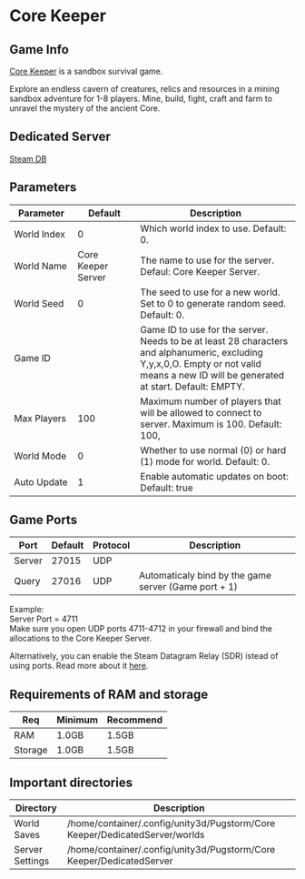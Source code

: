 # Core Keeper

## Game Info

[Core Keeper](https://store.steampowered.com/app/1621690/Core_Keeper/) is a sandbox survival game.

Explore an endless cavern of creatures, relics and resources in a mining sandbox adventure for 1-8 players. Mine, build, fight, craft and farm to unravel the mystery of the ancient Core.

## Dedicated Server

[Steam DB](https://steamdb.info/app/1963720/info/)

## Parameters

| <img width="120">Parameter    | <img width="300">Default | Description |
|----------------------|--------------------------|---------------------------------------------------|
| World Index    | 0 | Which world index to use. Default: 0. |
| World Name | Core Keeper Server | The name to use for the server. Defaul: Core Keeper Server. |
| World Seed | 0 | The seed to use for a new world. Set to 0 to generate random seed. Default: 0. |
| Game ID |  | Game ID to use for the server. Needs to be at least 28 characters and alphanumeric, excluding Y,y,x,0,O. Empty or not valid means a new ID will be generated at start. Default: EMPTY. |
| Max Players | 100 | Maximum number of players that will be allowed to connect to server. Maximum is 100. Default: 100, |
| World Mode | 0 | Whether to use normal (0) or hard (1) mode for world. Default: 0. |
| Auto Update | 1 | Enable automatic updates on boot: Default: true |

## Game Ports

| Port | Default | Protocol | Description |
|---------|---------|----------|---------------------------------------------|
| Server | 27015 | UDP | |
| Query | 27016 | UDP | Automaticaly bind by the game server (Game port + 1) |

Example:\
Server Port = 4711\
Make sure you open UDP ports 4711-4712 in your firewall and bind the allocations to the Core Keeper Server.

Alternatively, you can enable the Steam Datagram Relay (SDR) istead of using ports.
Read more about it [here](https://partner.steamgames.com/doc/features/multiplayer/steamdatagramrelay).

## Requirements of RAM and storage

| Req | Minimum | Recommend |
|---------|---------|---------|
| RAM | 1.0GB | 1.5GB |
| Storage | 1.0GB | 1.5GB |

## Important directories

| Directory | Description |
|---------|---------|
| World Saves | /home/container/.config/unity3d/Pugstorm/Core Keeper/DedicatedServer/worlds |
| Server Settings | /home/container/.config/unity3d/Pugstorm/Core Keeper/DedicatedServer |



